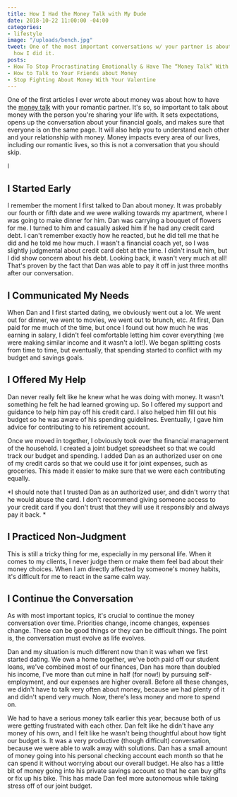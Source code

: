 ```yaml
---
title: How I Had the Money Talk with My Dude
date: 2018-10-22 11:00:00 -04:00
categories:
- lifestyle
image: "/uploads/bench.jpg"
tweet: One of the most important conversations w/ your partner is about money. Here's
  how I did it.
posts:
- How To Stop Procrastinating Emotionally & Have The “Money Talk” With Your S.O.
- How to Talk to Your Friends about Money
- Stop Fighting About Money With Your Valentine
---
```


One of the first articles I ever wrote about money was about how to have the [money talk](https://www.maggiegermano.com/blog/have-the-money-talk) with your romantic partner. It's so, so important to talk about money with the person you're sharing your life with. It sets expectations, opens up the conversation about your financial goals, and makes sure that everyone is on the same page. It will also help you to understand each other and your relationship with money. Money impacts every area of our lives, including our romantic lives, so this is not a conversation that you should skip.

I

## I Started Early

I remember the moment I first talked to Dan about money. It was probably our fourth or fifth date and we were walking towards my apartment, where I was going to make dinner for him. Dan was carrying a bouquet of flowers for me. I turned to him and casually asked him if he had any credit card debt. I can't remember exactly how he reacted, but he did tell me that he did and he told me how much. I wasn't a financial coach yet, so I was slightly judgmental about credit card debt at the time. I didn't insult him, but I did show concern about his debt. Looking back, it wasn't very much at all! That's proven by the fact that Dan was able to pay it off in just three months after our conversation. 

## I Communicated My Needs

When Dan and I first started dating, we obviously went out a lot. We went out for dinner, we went to movies, we went out to brunch, etc. At first, Dan paid for me much of the time, but once I found out how much he was earning in salary, I didn't feel comfortable letting him cover everything (we were making similar income and it wasn't a lot!). We began splitting costs from time to time, but eventually, that spending started to conflict with my budget and savings goals.

## I Offered My Help

Dan never really felt like he knew what he was doing with money. It wasn't something he felt he had learned growing up. So I offered my support and guidance to help him pay off his credit card. I also helped him fill out his budget so he was aware of his spending guidelines. Eventually, I gave him advice for contributing to his retirement account.

Once we moved in together, I obviously took over the financial management of the household. I created a joint budget spreadsheet so that we could track our budget and spending. I added Dan as an authorized user on one of my credit cards so that we could use it for joint expenses, such as groceries. This made it easier to make sure that we were each contributing equally. 

*I should note that I trusted Dan as an authorized user, and didn't worry that he would abuse the card. I don't recommend giving someone access to your credit card if you don't trust that they will use it responsibly and always pay it back. *

## I Practiced Non-Judgment

This is still a tricky thing for me, especially in my personal life. When it comes to my clients, I never judge them or make them feel bad about their money choices.  When I am directly affected by someone's money habits, it's difficult for me to react in the same calm way.

## I Continue the Conversation

As with most important topics, it's crucial to continue the money conversation over time. Priorities change, income changes, expenses change. These can be good things or they can be difficult things. The point is, the conversation must evolve as life evolves.

Dan and my situation is much different now than it was when we first started dating. We own a home together, we've both paid off our student loans, we've combined most of our finances, Dan has more than doubled his income, I've more than cut mine in half (for now!) by pursuing self-employment, and our expenses are higher overall. Before all these changes, we didn't have to talk very often about money, because we had plenty of it and didn't spend very much. Now, there's less money and more to spend on.

We had to have a serious money talk earlier this year, because both of us were getting frustrated with each other. Dan felt like he didn't have any money of his own, and I felt like he wasn't being thoughtful about how tight our budget is. It was a very productive (though difficult) conversation, because we were able to walk away with solutions. Dan has a small amount of money going into his personal checking account each month so that he can spend it without worrying about our overall budget. He also has a little bit of money going into his private savings account so that he can buy gifts or fix up his bike. This has made Dan feel more autonomous while taking stress off of our joint budget.